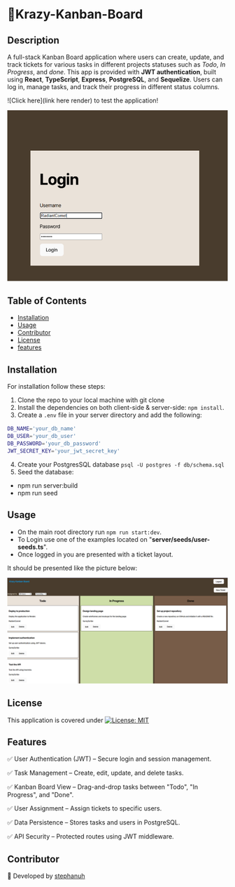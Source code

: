 # 📝Krazy-Kanban-Board

## Description
A full-stack Kanban Board application where users can create, update, and track tickets for various tasks in different projects statuses such as *Todo*, *In Progress*, and *done*. This app is provided with **JWT authentication**, built using **React**, **TypeScript**, **Express**, **PostgreSQL**, and **Sequelize**. Users can log in, manage tasks, and track their progress in different status columns.

![Click here](link here render) to test the application!

![homepage](client/images/Kan-Ban-Pic.PNG)

## Table of Contents

- [Installation](#installation)
- [Usage](#usage)
- [Contributor](#contributor)
- [License](#license)
- [features](#features)

## Installation

For installation follow these steps:

1) Clone the repo to your local machine with git clone
2) Install the dependencies on both client-side & server-side: `npm install`.
3) Create a `.env` file in your server directory and add the following:
```sh
DB_NAME='your_db_name'
DB_USER='your_db_user'
DB_PASSWORD='your_db_password'
JWT_SECRET_KEY='your_jwt_secret_key'
```
4) Create your PostgresSQL database `psql -U postgres -f db/schema.sql` 
5) Seed the database:
- npm run server:build
- npm run seed

## Usage
* On the main root directory run `npm run start:dev`.
* To Login use one of the examples located on "**server/seeds/user-seeds.ts**".
* Once logged in you are presented with a ticket layout.

It should be presented like the picture below:

![ticket cards](client/images/ticket-cards.PNG)

## License

This application is covered under [![License: MIT](https://img.shields.io/badge/License-MIT-yellow.svg)](https://opensource.org/licenses/MIT)

## Features
✅ User Authentication (JWT) – Secure login and session management.

✅ Task Management – Create, edit, update, and delete tasks.

✅ Kanban Board View – Drag-and-drop tasks between "Todo", "In Progress", and "Done".

✅ User Assignment – Assign tickets to specific users.

✅ Data Persistence – Stores tasks and users in PostgreSQL.

✅ API Security – Protected routes using JWT middleware.

## Contributor

🚀 Developed by [stephanuh](https://github.com/stephanuh)